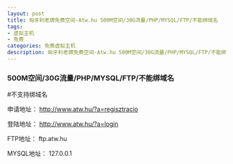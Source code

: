 ```yaml
---
layout: post
title: 匈牙利老牌免费空间-Atw.hu 500M空间/30G流量/PHP/MYSQL/FTP/不能绑域名
tags:
- 虚拟主机
- 免费
categories: 免费虚拟主机
description: 匈牙利老牌免费空间-Atw.hu 500M空间/30G流量/PHP/MYSQL/FTP/不能绑域名
---
```


### 500M空间/30G流量/PHP/MYSQL/FTP/不能绑域名

#不支持绑域名

申请地址：
http://www.atw.hu/?a=regisztracio

登陆地址：
http://www.atw.hu/?a=login

FTP地址：
ftp.atw.hu

MYSQL地址：
127.0.0.1